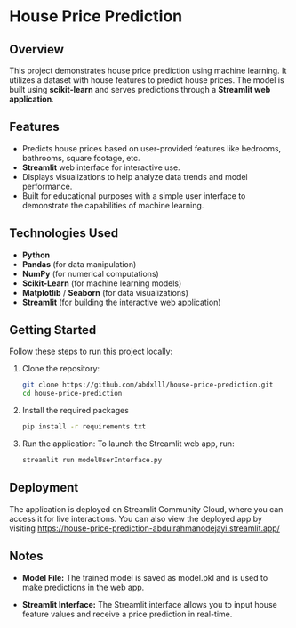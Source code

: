 # House Price Prediction

## Overview
This project demonstrates house price prediction using machine learning. It utilizes a dataset with house features to predict house prices. The model is built using **scikit-learn** and serves predictions through a **Streamlit web application**.

## Features
- Predicts house prices based on user-provided features like bedrooms, bathrooms, square footage, etc.
- **Streamlit** web interface for interactive use.
- Displays visualizations to help analyze data trends and model performance.
- Built for educational purposes with a simple user interface to demonstrate the capabilities of machine learning.

## Technologies Used
- **Python**
- **Pandas** (for data manipulation)
- **NumPy** (for numerical computations)
- **Scikit-Learn** (for machine learning models)
- **Matplotlib** / **Seaborn** (for data visualizations)
- **Streamlit** (for building the interactive web application)

## Getting Started

Follow these steps to run this project locally:

1. Clone the repository:
   ```bash
   git clone https://github.com/abdxlll/house-price-prediction.git
   cd house-price-prediction
   
2. Install the required packages
   ```bash
   pip install -r requirements.txt

3. Run the application:
   To launch the Streamlit web app, run:
   ```bash
   streamlit run modelUserInterface.py

## Deployment
The application is deployed on Streamlit Community Cloud, where you can access it for live interactions. You can also view the deployed app by visiting https://house-price-prediction-abdulrahmanodejayi.streamlit.app/

## Notes
- **Model File:** The trained model is saved as model.pkl and is used to make predictions in the web app.

- **Streamlit Interface:** The Streamlit interface allows you to input house feature values and receive a price prediction in real-time.



